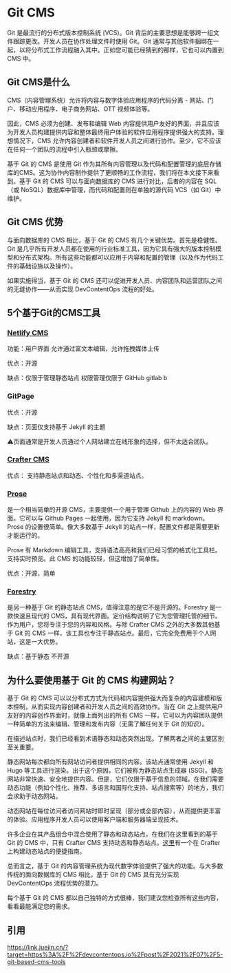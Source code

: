 # Git CMS

Git 是最流行的分布式版本控制系统 (VCS)。Git 背后的主要思想是能够跨一组文件跟踪更改。开发人员在协作处理文件时使用 Git。Git 通常与其他软件捆绑在一起，以将分布式工作流程融入其中。正如您可能已经猜到的那样，它也可以内置到 CMS 中。 



## Git CMS是什么

CMS（内容管理系统）允许将内容与数字体验应用程序的代码分离 - 网站、门户、移动应用程序、电子商务网站、OTT 视频体验等。

因此，CMS 必须为创建、发布和编辑 Web 内容提供用户友好的界面，并且应该为开发人员构建提供内容和整体最终用户体验的软件应用程序提供强大的支持。理想情况下，CMS 允许内容创建者和软件开发人员之间进行协作。至少，它不应该在任何一个团队的流程中引入瓶颈或摩擦。

基于 Git 的 CMS 是使用 Git 作为其所有内容管理以及代码和配置管理的底层存储库的CMS。这为协作内容制作提供了更顺畅的工作流程，我们将在本文接下来看到。基于 Git 的 CMS 可以与面向数据库的 CMS 进行对比，后者的内容在 SQL（或 NoSQL）数据库中管理，而代码和配置则在单独的源代码 VCS（如 Git）中维护。 



## Git CMS 优势

与面向数据库的 CMS 相比，基于 Git 的 CMS 有几个关键优势。首先是稳健性。Git 是几乎所有开发人员都在使用的行业标准工具，因为它具有强大的版本控制模型和分布式架构。所有这些功能都可以应用于内容和配置的管理（以及作为代码工件的基础设施以及操作）。

如果实施得当，基于 Git 的 CMS 还可以促进开发人员、内容团队和运营团队之间的无缝协作——从而实现 DevContentOps 流程的好处。



## 5个基于Git的CMS工具



###  [Netlify CMS](https://www.netlifycms.org/)

功能：用户界面 允许通过富文本编辑，允许拖拽媒体上传

优点：开源

缺点：仅限于管理静态站点 权限管理仅限于 GitHub gitlab b



### GitPage

优点：开源

缺点：页面仅支持基于 Jekyll 的主题

⚠️页面通常是开发人员通过个人网站建立在线形象的选择，但不太适合团队。



### [Crafter CMS](http://craftercms.org/)

优点： 支持静态站点和动态、个性化和多渠道站点。





### [Prose](https://prose.io/)

是一个相当简单的开源 CMS，主要提供一个用于管理 Github 上的内容的 Web 界面。它可以与 Github Pages 一起使用，因为它支持 Jekyll 和 markdown。Prose 的设置很简单。像大多数基于 Jekyll 的站点一样，配置文件都是需要更新才能运行的。 

Prose 有 Markdown 编辑工具，支持语法高亮和我们已经习惯的格式化工具栏。支持实时预览。此 CMS 的功能较轻，但这增加了简单性。

优点：开源，简单 





### [Forestry](https://forestry.io/)

是另一种基于 Git 的静态站点 CMS，值得注意的是它不是开源的。Forestry 是一款快速且现代的 CMS，具有现代界面。定价结构说明了它为您管理托管的细节。作为用户，您将专注于您的内容和风格。与除 Crafter CMS 之外的大多数其他基于 Git 的 CMS 一样，该工具也专注于静态站点。最后，它完全免费用于个人网站，这是一大优势。

缺点：基于静态 不开源



## 为什么要使用基于 Git 的 CMS 构建网站？

基于 Git 的 CMS 可以以分布式方式为代码和内容提供强大而复杂的内容建模和版本控制，从而实现内容创建者和开发人员之间的高效协作。当在 Git 之上提供用户友好的内容创作界面时，就像上面列出的所有 CMS 一样，它可以为内容团队提供一种简单的方法来编辑、管理和发布内容（无需了解任何关于 Git 的知识）。 

在描述站点时，我们已经看到术语静态和动态突然出现。了解两者之间的主要区别至关重要。 

静态网站每次都向所有网站访问者提供相同的内容。该站点通常使用 Jekyll 和 Hugo 等工具进行渲染。出于这个原因，它们被称为静态站点生成器 (SSG)。静态网站非常快速、安全地提供内容。但是，它们仅限于基于信息的领域。在我们需要动态功能（例如个性化、推荐、多语言和国际化支持、站点搜索等）的地方，我们会求助于动态网站。

动态网站在每位访问者访问网站时即时呈现（部分或全部内容），从而提供更丰富的体验。应用程序开发人员可以使用客户端和服务器端呈现技术。 

许多企业在其产品组合中混合使用了静态和动态站点。在我们在这里看到的基于 Git 的 CMS 中，只有 Crafter CMS 支持动态和静态站点。[这里](https://craftersoftware.com/blog/2019/10/building-dynamic-sites-with-a-git-based-cms-secure-fast-and-personalized)有一个在 Crafter 上构建动态站点的便捷指南。

总而言之，基于 Git 的内容管理系统为现代数字体验提供了强大的功能。与大多数传统的面向数据库的 CMS 相比，基于 Git 的 CMS 具有充分实现 DevContentOps 流程优势的潜力。

每个基于 Git 的 CMS 都以自己独特的方式很棒，我们建议您检查所有这些内容，看看最能满足您的需求。


## 引用
https://link.juejin.cn/?target=https%3A%2F%2Fdevcontentops.io%2Fpost%2F2021%2F07%2F5-git-based-cms-tools